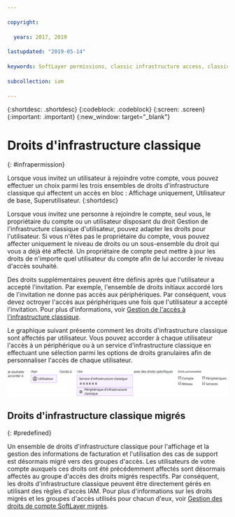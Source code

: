 ```yaml
---

copyright:

  years: 2017, 2019

lastupdated: "2019-05-14"

keywords: SoftLayer permissions, classic infrastructure access, classic infrastructure permission, migrated SoftLayer permissions, migrated permission access group

subcollection: iam

---
```


{:shortdesc: .shortdesc}
{:codeblock: .codeblock}
{:screen: .screen}
{:important: .important}
{:new_window: target="_blank"}

# Droits d'infrastructure classique
{: #infrapermission}

Lorsque vous invitez un utilisateur à rejoindre votre compte, vous pouvez effectuer un choix parmi les trois ensembles de droits d'infrastructure classique qui affectent un accès en bloc : Affichage uniquement, Utilisateur de base, Superutilisateur.
{:shortdesc}

Lorsque vous invitez une personne à rejoindre le compte, seul vous, le propriétaire du compte ou un utilisateur disposant du droit Gestion de l'infrastructure classique d'utilisateur, pouvez adapter les droits pour l'utilisateur. Si vous n'êtes pas le propriétaire du compte, vous pouvez affecter uniquement le niveau de droits ou un sous-ensemble du droit qui vous a déjà été affecté. Un propriétaire de compte peut mettre à jour les droits de n'importe quel utilisateur du compte afin de lui accorder le niveau d'accès souhaité.

Des droits supplémentaires peuvent être définis après que l'utilisateur a accepté l'invitation. Par exemple, l'ensemble de droits initiaux accordé lors de l'invitation ne donne pas accès aux périphériques. Par conséquent, vous devez octroyer l'accès aux périphériques une fois que l'utilisateur a accepté l'invitation. Pour plus d'informations, voir [Gestion de l'accès à l'infrastructure classique](/docs/iam?topic=iam-mngclassicinfra#mngclassicinfra).

Le graphique suivant présente comment les droits d'infrastructure classique sont affectés par utilisateur. Vous pouvez accorder à chaque utilisateur l'accès à un périphérique ou à un service d'infrastructure classique en effectuant une sélection parmi les options de droits granulaires afin de personnaliser l'accès de chaque utilisateur.

![Accès à l'infrastructure classique](images/ClassicIaaS.svg "Affectation de l'accès à l'infrastructure classique en sélectionnant un utilisateur, un périphérique ou un service, puis une combinaison de droits granulaires")


## Droits d'infrastructure classique migrés
{: #predefined}

Un ensemble de droits d'infrastructure classique pour l'affichage et la gestion des informations de facturation et l'utilisation des cas de support est désormais migré vers des groupes d'accès. Les utilisateurs de votre compte auxquels ces droits ont été précédemment affectés sont désormais affectés au groupe d'accès des droits migrés respectifs. Par conséquent, les droits d'infrastructure classique peuvent être directement gérés en utilisant des règles d'accès IAM. Pour plus d'informations sur les droits migrés et les groupes d'accès utilisés pour chacun d'eux, voir [Gestion des droits de compte SoftLayer migrés](/docs/iam?topic=iam-migrated_permissions).
